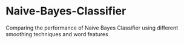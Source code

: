 # Naive-Bayes-Classifier
Comparing the performance of Naive Bayes Classifier using different smoothing techniques and word features 
